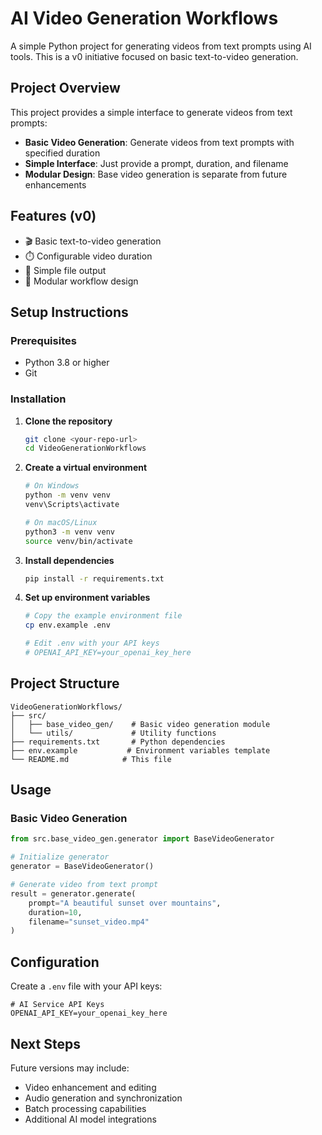 # AI Video Generation Workflows

A simple Python project for generating videos from text prompts using AI tools. This is a v0 initiative focused on basic text-to-video generation.

## Project Overview

This project provides a simple interface to generate videos from text prompts:

- **Basic Video Generation**: Generate videos from text prompts with specified duration
- **Simple Interface**: Just provide a prompt, duration, and filename
- **Modular Design**: Base video generation is separate from future enhancements

## Features (v0)

- 🎬 Basic text-to-video generation
- ⏱️ Configurable video duration
- 📁 Simple file output
- 🔧 Modular workflow design

## Setup Instructions

### Prerequisites

- Python 3.8 or higher
- Git

### Installation

1. **Clone the repository**
   ```bash
   git clone <your-repo-url>
   cd VideoGenerationWorkflows
   ```

2. **Create a virtual environment**
   ```bash
   # On Windows
   python -m venv venv
   venv\Scripts\activate

   # On macOS/Linux
   python3 -m venv venv
   source venv/bin/activate
   ```

3. **Install dependencies**
   ```bash
   pip install -r requirements.txt
   ```

4. **Set up environment variables**
   ```bash
   # Copy the example environment file
   cp env.example .env
   
   # Edit .env with your API keys
   # OPENAI_API_KEY=your_openai_key_here
   ```

## Project Structure

```
VideoGenerationWorkflows/
├── src/
│   ├── base_video_gen/    # Basic video generation module
│   └── utils/             # Utility functions
├── requirements.txt       # Python dependencies
├── env.example           # Environment variables template
└── README.md            # This file
```

## Usage

### Basic Video Generation

```python
from src.base_video_gen.generator import BaseVideoGenerator

# Initialize generator
generator = BaseVideoGenerator()

# Generate video from text prompt
result = generator.generate(
    prompt="A beautiful sunset over mountains",
    duration=10,
    filename="sunset_video.mp4"
)
```

## Configuration

Create a `.env` file with your API keys:

```env
# AI Service API Keys
OPENAI_API_KEY=your_openai_key_here
```

## Next Steps

Future versions may include:
- Video enhancement and editing
- Audio generation and synchronization
- Batch processing capabilities
- Additional AI model integrations
